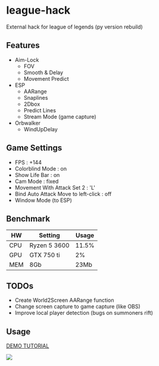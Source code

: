 # league-hack

External hack for league of legends (py version rebuild)

Features
-----
* Aim-Lock
  * FOV
  * Smooth & Delay
  * Movement Predict
* ESP
  * AARange
  * Snaplines
  * 2Dbox
  * Predict Lines
  * Stream Mode (game capture)
* Orbwalker
  * WindUpDelay

Game Settings
-----
* FPS : +144
* Colorblind Mode : on
* Show Life Bar : on
* Cam Mode : fixed
* Movement With Attack Set 2 : 'L'
* Bind Auto Attack Move to left-click : off
* Window Mode (to ESP)

Benchmark
-----
| HW  | Setting | Usage |
|-----|---------|-------|
| CPU | Ryzen 5 3600 | 11.5% |
| GPU | GTX 750 ti | 2%    |
| MEM | 8Gb | 23Mb |

TODOs
-----
- Create World2Screen AARange function 
- Change screen capture to game capture (like OBS)
- Improve local player detection (bugs on summoners rift)

Usage
-----
[DEMO TUTORIAL](https://youtu.be/aY9wBfSsf7c)

![](demo.gif)
